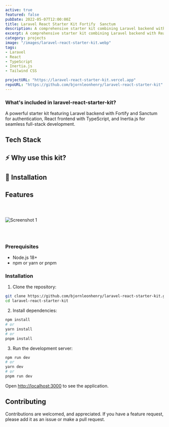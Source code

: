 ```yaml
---
active: true
featured: false
pubDate: 2022-05-07T12:00:00Z
title: Laravel React Starter Kit Fortify  Sanctum
description: A comprehensive starter kit combining Laravel backend with React frontend for rapid development.
excerpt: A comprehensive starter kit combining Laravel backend with React frontend for rapid development.
category: projects
image: "/images/laravel-react-starter-kit.webp"
tags:
- Laravel
- React
- TypeScript
- Inertia.js
- Tailwind CSS

projectURL: "https://laravel-react-starter-kit.vercel.app"
repoURL: "https://github.com/bjornleonhenry/laravel-react-starter-kit"
---
```


### What's included in laravel-react-starter-kit?

A powerful starter kit featuring Laravel backend with Fortify and Sanctum for authentication, React frontend with TypeScript, and Inertia.js for seamless full-stack development.

## Tech Stack

## ⚡️ Why use this kit?
## 🔧 Installation

## Features

### &nbsp;

![Screenshot 1](/images/laravel-react-starter-kit-1.webp)

### &nbsp;

### Prerequisites

- Node.js 18+
- npm or yarn or pnpm

### Installation

1. Clone the repository:
```bash
git clone https://github.com/bjornleonhenry/laravel-react-starter-kit.git
cd laravel-react-starter-kit
```

2. Install dependencies:
```bash
npm install
# or
yarn install
# or
pnpm install
```

3. Run the development server:
```bash
npm run dev
# or
yarn dev
# or
pnpm run dev
```

Open [http://localhost:3000](http://localhost:3000) to see the application.

## Contributing

Contributions are welcomed, and appreciated. If you have a feature request, please add it as an issue or make a pull request.
